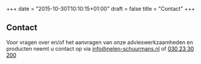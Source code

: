+++
date = "2015-10-30T10:10:15+01:00"
draft = false
title = "Contact"
+++

Contact
-------

Voor vragen over en/of het aanvragen van onze advieswerkzaamheden en producten neemt u contact op via <a href="mailto:info@nelen-schuurmans.nl" style="color:#000;">info@nelen-schuurmans.nl</a> of <a href="tel:+31302330200" style="color:#000;">030 23 30 200</a></p>
